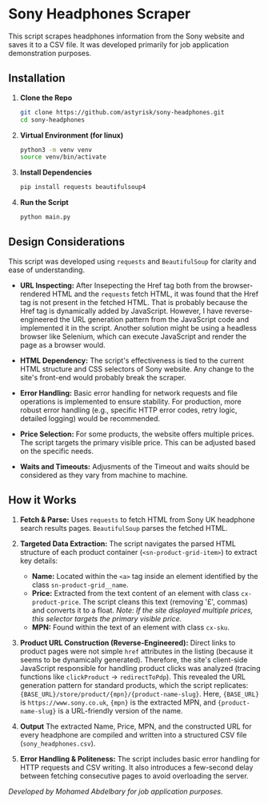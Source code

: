 # Sony Headphones Scraper

This script scrapes headphones information from the Sony website and saves it to a CSV file. It was developed primarily for job application demonstration purposes.

## Installation

1.  **Clone the Repo**
    ```bash
    git clone https://github.com/astyrisk/sony-headphones.git
    cd sony-headphones
    ```

2.  **Virtual Environment (for linux)**
    ```bash
    python3 -m venv venv
    source venv/bin/activate
    ```

3.  **Install Dependencies**
    ```bash
    pip install requests beautifulsoup4
    ```
4.  **Run the Script**
    ```bash
    python main.py
    ```

## Design Considerations

This script was developed using `requests` and `BeautifulSoup` for clarity and ease of understanding.


* **URL Inspecting:** After Insepecting the Href tag both from the browser-rendered HTML and the `requests` fetch HTML, it was found that the Href tag is not present in the fetched HTML. That is probably because the Href tag is dynamically added by JavaScript. However, I have reverse-engineered the URL generation pattern from the JavaScript code and implemented it in the script. Another solution might be using a headless browser like Selenium, which can execute JavaScript and render the page as a browser would.

* **HTML Dependency:** The script's effectiveness is tied to the current HTML structure and CSS selectors of Sony website. Any change to the site's front-end would probably break the scraper.

* **Error Handling:** Basic error handling for network requests and file operations is implemented to ensure stability. For production, more robust error handling (e.g., specific HTTP error codes, retry logic, detailed logging) would be recommended.

* **Price Selection:** For some products, the website offers multiple prices. The script targets the primary visible price. This can be adjusted based on the specific needs.

* **Waits and Timeouts:** Adjusments of the Timeout and waits should be considered as they vary from machine to machine.

## How it Works

1.  **Fetch & Parse:** Uses `requests` to fetch HTML from Sony UK headphone search results pages. `BeautifulSoup` parses the fetched HTML.

2.  **Targeted Data Extraction:** The script navigates the parsed HTML structure of each product container (`<sn-product-grid-item>`) to extract key details:
    * **Name:** Located within the `<a>` tag inside an element identified by the class `sn-product-grid__name`.
    * **Price:** Extracted from the text content of an element with class `cx-product-price`. The script cleans this text (removing '£', commas) and converts it to a float. *Note: If the site displayed multiple prices, this selector targets the primary visible price.*
    * **MPN:** Found within the text of an element with class `cx-sku`.

3.  **Product URL Construction (Reverse-Engineered):** Direct links to product pages were not simple `href` attributes in the listing (because it seems to be dynamically generated). Therefore, the site's client-side JavaScript responsible for handling product clicks was analyzed (tracing functions like `clickProduct` -> `redirectToPdp`). This revealed the URL generation pattern for standard products, which the script replicates: `{BASE_URL}/store/product/{mpn}/{product-name-slug}`. Here, `{BASE_URL}` is `https://www.sony.co.uk`, `{mpn}` is the extracted MPN, and `{product-name-slug}` is a URL-friendly version of the name.

4.  **Output** The extracted Name, Price, MPN, and the constructed URL for every headphone are compiled and written into a structured CSV file (`sony_headphones.csv`).

5. **Error Handling & Politeness:** The script includes basic error handling for HTTP requests and CSV writing. It also introduces a few-second delay between fetching consecutive pages to avoid overloading the server.

*Developed by Mohamed Abdelbary for job application purposes.*
